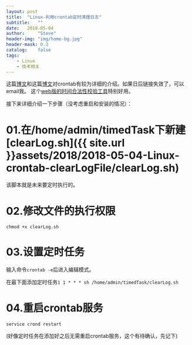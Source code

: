 ```yaml
---
layout: post
title:  "Linux-利用crontab定时清理日志"
subtitle:   ""
date:   2018-05-04
author:     "Steve"
header-img: "img/home-bg.jpg"
header-mask: 0.3
catalog:    false
tags:
    - Linux
    - 技术相关
---
```

这篇[博文](https://www.cnblogs.com/zoulongbin/p/6187238.html)和这篇[博文](https://github.com/ice7mayu/tutorial/blob/master/doc/crontab.md)对crontab有较为详细的介绍。如果日后链接失效了，可以email我。
这个[web版的时间合法性校验工具](https://crontab.guru/)特别好用。

接下来详细介绍一下步骤（没考虑重启和安装的情况）：

# 01.在/home/admin/timedTask下新建[clearLog.sh]({{ site.url }}assets/2018/2018-05-04-Linux-crontab-clearLogFile/clearLog.sh)
该脚本就是未来要定时执行的。

# 02.修改文件的执行权限
`chmod +x clearLog.sh`

# 03.设置定时任务
输入命令`crontab -e`后进入编辑模式。

在最下面添加定时任务`1 1 * * * sh /home/admin/timedTask/clearLog.sh`

# 04.重启crontab服务
`service crond restart`

(好像定时任务在添加好之后无需重启crontab服务，这个有待确认，先记下)